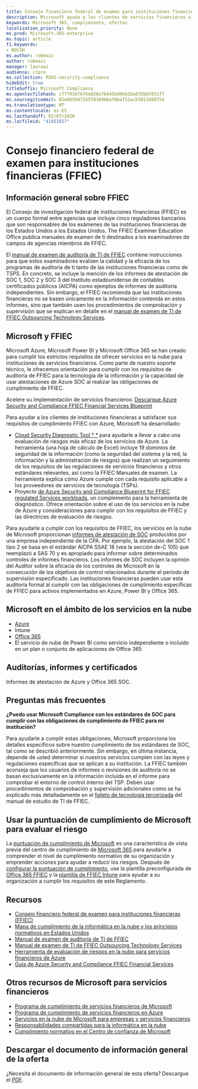 ```yaml
---
title: Consejo financiero federal de examen para instituciones financieras (FFIEC)
description: Microsoft ayuda a los clientes de servicios financieros a cumplir con los requisitos de auditoría del Consejo de investigación de instituciones financieras federales (FFIEC).
keywords: Microsoft 365, cumplimiento, ofertas
localization_priority: None
ms.prod: Microsoft-365-enterprise
ms.topic: article
f1.keywords:
- NOCSH
ms.author: robmazz
author: robmazz
manager: laurawi
audience: itpro
ms.collection: M365-security-compliance
hideEdit: true
titleSuffix: Microsoft Compliance
ms.openlocfilehash: c77793d7676e836e7b445bd9b638a835bb7051ff
ms.sourcegitcommit: 82e6b56d7265f8389b0af8baf51acb3013d88754
ms.translationtype: MT
ms.contentlocale: es-ES
ms.lasthandoff: 02/07/2020
ms.locfileid: "41851827"
---
```

# <a name="federal-financial-institutions-examination-council-ffiec"></a>Consejo financiero federal de examen para instituciones financieras (FFIEC)

## <a name="ffiec-overview"></a>Información general sobre FFIEC

El Consejo de investigación federal de instituciones financieras (FFIEC) es un cuerpo formal entre agencias que incluye cinco reguladores bancarios que son responsables de los exámenes de las instituciones financieras de los Estados Unidos a los Estados Unidos. The FFIEC Examiner Education Office publica manuales de examen de ti destinados a los examinadores de campos de agencias miembros de FFIEC.

El [manual de examen de auditoría de TI de FFIEC](https://ithandbook.ffiec.gov/it-booklets/audit.aspx) contiene instrucciones para que estos examinadores evalúen la calidad y la eficacia de los programas de auditoría de ti tanto de las instituciones financieras como de TSPS. En concreto, se incluye la mención de los informes de atestación de SOC 1, SOC 2 y SOC 3 del Instituto estadounidense de contables certificados públicos (AICPA) como ejemplos de informes de auditoría independientes. Sin embargo, el FFIEC recomienda que las instituciones financieras no se basen únicamente en la información contenida en estos informes, sino que también usen los procedimientos de comprobación y supervisión que se explican en detalle en el [manual de examen de TI de FFIEC Outsourcing Technology Services](https://ithandbook.ffiec.gov/it-booklets/outsourcing-technology-services.aspx).

## <a name="microsoft-and-ffiec"></a>Microsoft y FFIEC

Microsoft Azure, Microsoft Power BI y Microsoft Office 365 se han creado para cumplir los estrictos requisitos de ofrecer servicios en la nube para instituciones de servicios financieros. Como parte de nuestro soporte técnico, le ofrecemos orientación para cumplir con los requisitos de auditoría de FFIEC para la tecnología de la información y la capacidad de usar atestaciones de Azure SOC al realizar las obligaciones de cumplimiento de FFIEC.

Acelere su implementación de servicios financieros: [Descargue Azure Security and Compliance FFIEC Financial Services Blueprint](https://servicetrust.microsoft.com/ViewPage/FFIECBlueprint)

Para ayudar a los clientes de instituciones financieras a satisfacer sus requisitos de cumplimiento FFIEC con Azure, Microsoft ha desarrollado:

- [Cloud Security Diagnostic Tool * *](https://aka.ms/FFIEC-CSDT) para ayudarle a llevar a cabo una evaluación de riesgos más eficaz de los servicios de Azure. La herramienta (una hoja de cálculo de Excel) incluye 19 dominios de seguridad de la información (como la seguridad del sistema y la red, la información y la administración de riesgos) que realizan un seguimiento de los requisitos de las regulaciones de servicios financieros y otros estándares relevantes, así como la FFIEC Manuales de examen. La herramienta explica cómo Azure cumple con cada requisito aplicable a los proveedores de servicios de tecnología (TSPs).
- Proyecto [de Azure Security and Compliance Blueprint for FFIEC regulated Services workloads](https://servicetrust.microsoft.com/ViewPage/FFIECBlueprint), un complemento para la herramienta de diagnóstico. Ofrece orientación sobre el uso de los servicios en la nube de Azure y consideraciones para cumplir con los requisitos de FFIEC y las directrices de evaluación de riesgos.

Para ayudarle a cumplir con los requisitos de FFIEC, los servicios en la nube de Microsoft proporcionan [informes de atestación de SOC](offering-SOC.md) producidos por una empresa independiente de la CPA. Por ejemplo, la atestación del SOC 1 tipo 2 se basa en el estándar AICPA SSAE 18 (vea la sección de-C 105) que reemplazó a SAS 70 y es apropiado para informar sobre determinados controles de informes financieros. Los informes de SOC incluyen la opinión del Auditor sobre la eficacia de los controles de Microsoft en la consecución de los objetivos de control relacionados durante el período de supervisión especificado. Las instituciones financieras pueden usar esta auditoría formal al cumplir con las obligaciones de cumplimiento específicas de FFIEC para activos implementados en Azure, Power BI y Office 365.

## <a name="microsoft-in-scope-cloud-services"></a>Microsoft en el ámbito de los servicios en la nube

- [Azure](https://aka.ms/AzureCompliance)
- Intune
- [Office 365](https://go.microsoft.com/fwlink/p/?LinkID=2077751)
- El servicio de nube de Power BI como servicio independiente o incluido en un plan o conjunto de aplicaciones de Office 365

## <a name="audits-reports-and-certificates"></a>Auditorías, informes y certificados

Informes de atestación de Azure y Office 365 SOC.

## <a name="frequently-asked-questions"></a>Preguntas más frecuentes

**¿Puedo usar Microsoft Compliance con los estándares de SOC para cumplir con las obligaciones de cumplimiento de FFIEC para mi institución?**

Para ayudarle a cumplir estas obligaciones, Microsoft proporciona los detalles específicos sobre nuestro cumplimiento de los estándares de SOC, tal como se describió anteriormente. Sin embargo, en última instancia, depende de usted determinar si nuestros servicios cumplen con las leyes y regulaciones específicas que se aplican a su institución. La FFIEC también aconseja que los usuarios de informes o revisiones de auditoría no se basan exclusivamente en la información incluida en el informe para comprobar el entorno de control interno del TSP. Deben usar procedimientos de comprobación y supervisión adicionales como se ha explicado más detalladamente en el [folleto de tecnología tercerizada](https://ithandbook.ffiec.gov/it-booklets/outsourcing-technology-services.aspx) del manual de estudio de TI de FFIEC.

## <a name="use-microsoft-compliance-score-to-assess-your-risk"></a>Usar la puntuación de cumplimiento de Microsoft para evaluar el riesgo

La [puntuación de cumplimiento de Microsoft](compliance-score.md) es una característica de vista previa del centro de cumplimiento de [Microsoft 365](microsoft-365-compliance-center.md) para ayudarle a comprender el nivel de cumplimiento normativo de su organización y emprender acciones para ayudar a reducir los riesgos. Después de [configurar la puntuación de cumplimiento](compliance-score-setup.md), use la plantilla preconfigurada de [Office 365 FFIEC](https://go.microsoft.com/fwlink/?linkid=2117912) y la [plantilla de FFIEC Intune](https://go.microsoft.com/fwlink/?linkid=2118101) para ayudar a su organización a cumplir los requisitos de este Reglamento.

## <a name="resources"></a>Recursos

- [Consejo financiero federal de examen para instituciones financieras (FFIEC)](https://www.ffiec.gov/)
- [Mapa de cumplimiento de la informática en la nube y los principios normativos en Estados Unidos](https://servicetrust.microsoft.com/ViewPage/TrustDocuments?command=Download&downloadType=Document&downloadId=5b483567-00b0-4d86-96ae-ee887dadb61c&docTab=6d000410-c9e9-11e7-9a91-892aae8839ad_Compliance_Guides)
- [Manual de examen de auditoría de TI de FFIEC](https://ithandbook.ffiec.gov/it-booklets/audit.aspx)
- [Manual de examen de TI de FFIEC Outsourcing Technology Services](https://ithandbook.ffiec.gov/it-booklets/outsourcing-technology-services.aspx)
- [Herramienta de evaluación de riesgos en la nube para servicios financieros de Azure](https://aka.ms/FFIEC-CSDT)
- [Guía de Azure Security and Compliance FFIEC Financial Services](https://servicetrust.microsoft.com/ViewPage/FFIECBlueprint)

## <a name="other-microsoft-resources-for-financial-services"></a>Otros recursos de Microsoft para servicios financieros

- [Programa de cumplimiento de servicios financieros de Microsoft](https://www.microsoft.com/download/details.aspx?id=55332)
- [Programa de cumplimiento de servicios financieros en Azure](https://azure.microsoft.com/resources/videos/azurecon-2015-financial-services-compliance-in-azure/)
- [Servicios en la nube de Microsoft para empresas y servicios financieros](https://servicetrust.microsoft.com/viewpage/financialservicesoverview)
- [Responsabilidades compartidas para la informática en la nube](https://aka.ms/sharedresponsibility)
- [Cumplimiento normativo en el Centro de confianza de Microsoft](https://www.microsoft.com/trust-center/compliance/compliance-overview)

## <a name="download-the-offering-backgrounder"></a>Descargar el documento de información general de la oferta

¿Necesita el documento de información general de esta oferta? Descargue el [PDF](https://download.microsoft.com/download/6/2/7/62760960-C4B5-456B-9CF8-DCB7D692AAC4/FFIEC-Compliance.pdf).
